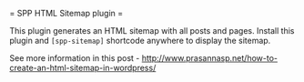= SPP HTML Sitemap plugin =

This plugin generates an HTML sitemap with all posts and pages. Install this plugin and `[spp-sitemap]` shortcode anywhere to display the sitemap.

See more information in this post - http://www.prasannasp.net/how-to-create-an-html-sitemap-in-wordpress/
